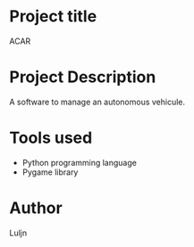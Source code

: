 # Project title

ACAR

# Project Description

A software to manage an autonomous vehicule.

# Tools used

- Python programming language
- Pygame library

# Author

Luljn